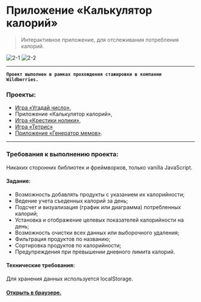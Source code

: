 # Приложение «Калькулятор калорий»
> Интерактивное приложение, для отслеживания потребления калорий.

![2-1](https://github.com/carina-bugaga/carina-bugaga/assets/98953836/f54e26d9-c728-4ec1-8756-8d1ec302a2ec)
![2-2](https://github.com/carina-bugaga/carina-bugaga/assets/98953836/f56b2be9-fe83-42c0-b2d9-785d0d9bf714)

------------



**`Проект выполнен в рамках прохождения стажировки в компании Wildberries.`**

### Проекты:
- [Игра «Угадай число»](https://github.com/carina-bugaga/guess-the-number.git "Игра «Угадай число»"),
- Приложение «Калькулятор калорий»,
- [Игра «Крестики нолики»](https://github.com/carina-bugaga/tic-tac-toe.git "Игра «Крестики нолики»"),
- [Игра «Тетрис»](https://github.com/carina-bugaga/tetris.git "Игра «Тетрис»")
- [Приложение «Генератор мемов»](https://github.com/carina-bugaga/meme-generator.git "Приложение «Генератор мемов»").

------------
### Требования к выполнению проекта:
Никаких сторонних библиотек и фреймворков, только vanilla JavaScript.


#### Задание:
- Возможность добавлять продукты с указанием их калорийности;
- Ведение учета съеденных калорий за день;
- Подсчет и визуализация (график или диаграмма) потребленных калорий;
- Установка и отображение целевых показателей калорийности на день;
- Возможность очистки всех данных или выборочного удаления;
- Фильтрация продуктов по названию;
- Сортировка продуктов по калорийности;
- Предупреждения при превышении дневного лимита калорий.

#### Технические требования:
Для хранения данных используется localStorage.

#### [Открыть в браузере.](https://carina-bugaga.github.io/calorie-calculator/ "Открыть в браузере.")
